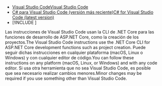 * [<span data-ttu-id="40723-101">Visual Studio Code</span><span class="sxs-lookup"><span data-stu-id="40723-101">Visual Studio Code</span></span>](https://code.visualstudio.com/download)
* [<span data-ttu-id="40723-102">C# para Visual Studio Code (versión más reciente)</span><span class="sxs-lookup"><span data-stu-id="40723-102">C# for Visual Studio Code (latest version)</span></span>](https://marketplace.visualstudio.com/items?itemName=ms-dotnettools.csharp)
* [!INCLUDE [](~/includes/3.0-SDK.md)]

<span data-ttu-id="40723-103">Las instrucciones de Visual Studio Code usan la CLI de .NET Core para las funciones de desarrollo de ASP.NET Core, como la creación de los proyectos.</span><span class="sxs-lookup"><span data-stu-id="40723-103">The Visual Studio Code instructions use the .NET Core CLI for ASP.NET Core development functions such as project creation.</span></span> <span data-ttu-id="40723-104">Puede seguir dichas instrucciones en cualquier plataforma (macOS, Linux o Windows) y con cualquier editor de código.</span><span class="sxs-lookup"><span data-stu-id="40723-104">You can follow these instructions on any platform (macOS, Linux, or Windows) and with any code editor.</span></span> <span data-ttu-id="40723-105">Si usa otra herramienta que no sea Visual Studio Code, es posible que sea necesario realizar cambios menores.</span><span class="sxs-lookup"><span data-stu-id="40723-105">Minor changes may be required if you use something other than Visual Studio Code.</span></span>
